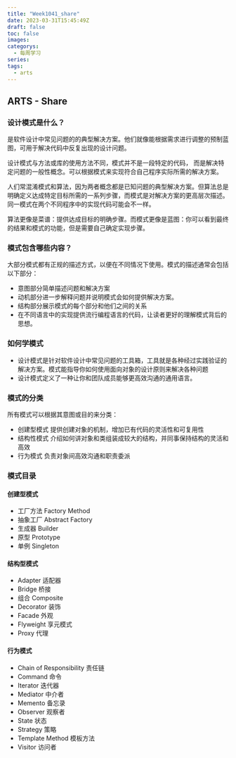 ```yaml
---
title: "Week1041_share"
date: 2023-03-31T15:45:49Z
draft: false 
toc: false
images:
categorys:
  - 每周学习
series:
tags:
  - arts 
---
```


## ARTS - Share

### 设计模式是什么？

是软件设计中常见问题的的典型解决方案。他们就像能根据需求进行调整的预制蓝图，可用于解决代码中反复出现的设计问题。

设计模式与方法或库的使用方法不同，模式并不是一段特定的代码， 而是解决特定问题的一般性概念。可以根据模式来实现符合自己程序实际所需的解决方案。

人们常混淆模式和算法，因为两者概念都是已知问题的典型解决方案。但算法总是明确定义达成特定目标所需的一系列步骤，而模式是对解决方案的更高层次描述。同一模式在两个不同程序中的实现代码可能会不一样。

算法更像是菜谱：提供达成目标的明确步骤。而模式更像是蓝图：你可以看到最终的结果和模式的功能，但是需要自己确定实现步骤。

### 模式包含哪些内容？

大部分模式都有正规的描述方式，以便在不同情况下使用。模式的描述通常会包括以下部分：

* 意图部分简单描述问题和解决方案
* 动机部分进一步解释问题并说明模式会如何提供解决方案。
* 结构部分展示模式的每个部分和他们之间的关系
* 在不同语言中的实现提供流行编程语言的代码，让读者更好的理解模式背后的思想。

### 如何学模式

* 设计模式是针对软件设计中常见问题的工具箱，工具就是各种经过实践验证的解决方案。模式能指导你如何使用面向对象的设计原则来解决各种问题
* 设计模式定义了一种让你和团队成员能够更高效沟通的通用语言。

### 模式的分类

所有模式可以根据其意图或目的来分类：

* 创建型模式 提供创建对象的机制，增加已有代码的灵活性和可复用性
* 结构性模式 介绍如何讲对象和类组装成较大的结构，并同事保持结构的灵活和高效
* 行为模式 负责对象间高效沟通和职责委派



### 模式目录

#### 创建型模式

* 工厂方法 Factory Method
* 抽象工厂 Abstract Factory
* 生成器  Builder
* 原型 Prototype
* 单例 Singleton

#### 结构型模式

* Adapter 适配器
* Bridge 桥接
* 组合 Composite 
* Decorator 装饰
* Facade 外观
* Flyweight 享元模式
* Proxy 代理

#### 行为模式

* Chain of Responsibility 责任链
* Command 命令
* Iterator 迭代器
* Mediator 中介者
* Memento 备忘录
* Observer 观察者
* State 状态
* Strategy 策略
* Template Method 模板方法
* Visitor 访问者









































